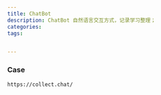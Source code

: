 ```yaml
---
title: ChatBot
description: ChatBot 自然语言交互方式，记录学习整理；
categories:
tags:


---
```




### Case

```
https://collect.chat/
```

